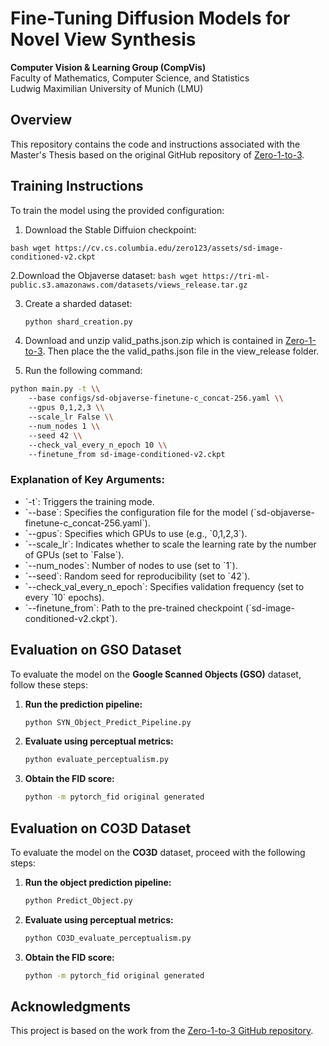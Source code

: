 # Fine-Tuning Diffusion Models for Novel View Synthesis

**Computer Vision & Learning Group (CompVis)** <br />
Faculty of Mathematics, Computer Science, and Statistics <br />
Ludwig Maximilian University of Munich (LMU) <br />

## Overview
This repository contains the code and instructions associated with the Master's Thesis based on the original GitHub repository of [Zero-1-to-3](https://github.com/cvlab-columbia/zero123).  <br />

## Training Instructions

To train the model using the provided configuration:
1. Download the Stable Diffuion checkpoint:
   
```bash wget https://cv.cs.columbia.edu/zero123/assets/sd-image-conditioned-v2.ckpt ```

2.Download the Objaverse dataset:
```bash wget https://tri-ml-public.s3.amazonaws.com/datasets/views_release.tar.gz ```

3. Create a sharded dataset:
   ```bash
   python shard_creation.py
   ```

4. Download and unzip valid_paths.json.zip which is contained in [Zero-1-to-3](https://github.com/cvlab-columbia/zero123). Then place the the valid_paths.json file in the view_release folder.
  
5. Run the following command:

```bash
python main.py -t \\
    --base configs/sd-objaverse-finetune-c_concat-256.yaml \\
    --gpus 0,1,2,3 \\
    --scale_lr False \\
    --num_nodes 1 \\
    --seed 42 \\
    --check_val_every_n_epoch 10 \\
    --finetune_from sd-image-conditioned-v2.ckpt
```

### Explanation of Key Arguments:

- \`-t\`: Triggers the training mode.
- \`--base\`: Specifies the configuration file for the model (\`sd-objaverse-finetune-c_concat-256.yaml\`).
- \`--gpus\`: Specifies which GPUs to use (e.g., \`0,1,2,3\`).
- \`--scale_lr\`: Indicates whether to scale the learning rate by the number of GPUs (set to \`False\`).
- \`--num_nodes\`: Number of nodes to use (set to \`1\`).
- \`--seed\`: Random seed for reproducibility (set to \`42\`).
- \`--check_val_every_n_epoch\`: Specifies validation frequency (set to every \`10\` epochs).
- \`--finetune_from\`: Path to the pre-trained checkpoint (\`sd-image-conditioned-v2.ckpt\`).

## Evaluation on GSO Dataset

To evaluate the model on the **Google Scanned Objects (GSO)** dataset, follow these steps:

1. **Run the prediction pipeline:**

   ```bash
   python SYN_Object_Predict_Pipeline.py
   ```

2. **Evaluate using perceptual metrics:**

   ```bash
   python evaluate_perceptualism.py
   ```

3. **Obtain the FID score:**

   ```bash
   python -m pytorch_fid original generated
   ```

## Evaluation on CO3D Dataset

To evaluate the model on the **CO3D** dataset, proceed with the following steps:

1. **Run the object prediction pipeline:**

   ```bash
   python Predict_Object.py
   ```

2. **Evaluate using perceptual metrics:**

   ```bash
   python CO3D_evaluate_perceptualism.py
   ```

3. **Obtain the FID score:**

   ```bash
   python -m pytorch_fid original generated
   ```

## Acknowledgments

This project is based on the work from the [Zero-1-to-3 GitHub repository](https://github.com/cvlab-columbia/zero123).
